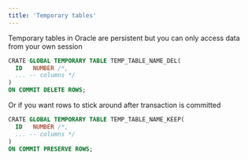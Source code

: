 ```yaml
---
title: 'Temporary tables'
---
```

Temporary tables in Oracle are persistent but you can only access data from your own session
```sql
CRATE GLOBAL TEMPORARY TABLE TEMP_TABLE_NAME_DEL(
  ID   NUMBER /*,
  ... -- columns */
)
ON COMMIT DELETE ROWS;
```

Or if you want rows to stick around after transaction is committed
```sql
CRATE GLOBAL TEMPORARY TABLE TEMP_TABLE_NAME_KEEP(
  ID   NUMBER /*,
  ... -- columns */
)
ON COMMIT PRESERVE ROWS;
```
